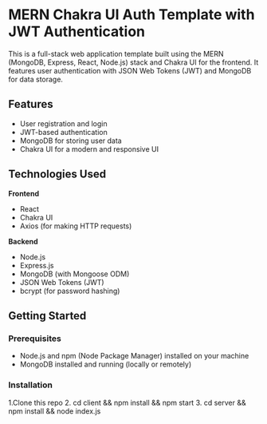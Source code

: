 # MERN Chakra UI Auth Template with JWT Authentication

This is a full-stack web application template built using the MERN (MongoDB, Express, React, Node.js) stack and Chakra UI for the frontend. It features user authentication with JSON Web Tokens (JWT) and MongoDB for data storage.

## Features

- User registration and login
- JWT-based authentication
- MongoDB for storing user data
- Chakra UI for a modern and responsive UI

## Technologies Used

**Frontend**

- React
- Chakra UI
- Axios (for making HTTP requests)

**Backend**

- Node.js
- Express.js
- MongoDB (with Mongoose ODM)
- JSON Web Tokens (JWT)
- bcrypt (for password hashing)

## Getting Started

### Prerequisites

- Node.js and npm (Node Package Manager) installed on your machine
- MongoDB installed and running (locally or remotely)

### Installation

1.Clone this repo 
2. cd client && npm install && npm start
3. cd server && npm install && node index.js
